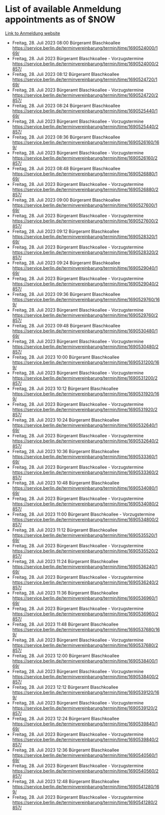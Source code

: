 # List of available Anmeldung appointments as of $NOW
[Link to Anmeldung website](https://service.berlin.de/terminvereinbarung/termin/tag.php?termin=1&anliegen[]=120686&dienstleisterlist=122210,122217,327316,122219,327312,122227,327314,122231,327346,122243,327348,122254,122252,329742,122260,329745,122262,329748,122271,327278,122273,327274,122277,327276,330436,122280,327294,122282,327290,122284,327292,122291,327270,122285,327266,122286,327264,122296,327268,150230,329760,122297,327286,122294,327284,122312,329763,122314,329775,122304,327330,122311,327334,122309,327332,317869,122281,327352,122279,329772,122283,122276,327324,122274,327326,122267,329766,122246,327318,122251,327320,122257,327322,122208,327298,122226,327300&herkunft=http%3A%2F%2Fservice.berlin.de%2Fdienstleistung%2F120686%2F)
- Freitag, 28. Juli 2023 08:00 Bürgeramt Blaschkoallee https://service.berlin.de/terminvereinbarung/termin/time/1690524000/169/
- Freitag, 28. Juli 2023  Bürgeramt Blaschkoallee - Vorzugstermine https://service.berlin.de/terminvereinbarung/termin/time/1690524000/2857/
- Freitag, 28. Juli 2023 08:12 Bürgeramt Blaschkoallee https://service.berlin.de/terminvereinbarung/termin/time/1690524720/169/
- Freitag, 28. Juli 2023  Bürgeramt Blaschkoallee - Vorzugstermine https://service.berlin.de/terminvereinbarung/termin/time/1690524720/2857/
- Freitag, 28. Juli 2023 08:24 Bürgeramt Blaschkoallee https://service.berlin.de/terminvereinbarung/termin/time/1690525440/169/
- Freitag, 28. Juli 2023  Bürgeramt Blaschkoallee - Vorzugstermine https://service.berlin.de/terminvereinbarung/termin/time/1690525440/2857/
- Freitag, 28. Juli 2023 08:36 Bürgeramt Blaschkoallee https://service.berlin.de/terminvereinbarung/termin/time/1690526160/169/
- Freitag, 28. Juli 2023  Bürgeramt Blaschkoallee - Vorzugstermine https://service.berlin.de/terminvereinbarung/termin/time/1690526160/2857/
- Freitag, 28. Juli 2023 08:48 Bürgeramt Blaschkoallee https://service.berlin.de/terminvereinbarung/termin/time/1690526880/169/
- Freitag, 28. Juli 2023  Bürgeramt Blaschkoallee - Vorzugstermine https://service.berlin.de/terminvereinbarung/termin/time/1690526880/2857/
- Freitag, 28. Juli 2023 09:00 Bürgeramt Blaschkoallee https://service.berlin.de/terminvereinbarung/termin/time/1690527600/169/
- Freitag, 28. Juli 2023  Bürgeramt Blaschkoallee - Vorzugstermine https://service.berlin.de/terminvereinbarung/termin/time/1690527600/2857/
- Freitag, 28. Juli 2023 09:12 Bürgeramt Blaschkoallee https://service.berlin.de/terminvereinbarung/termin/time/1690528320/169/
- Freitag, 28. Juli 2023  Bürgeramt Blaschkoallee - Vorzugstermine https://service.berlin.de/terminvereinbarung/termin/time/1690528320/2857/
- Freitag, 28. Juli 2023 09:24 Bürgeramt Blaschkoallee https://service.berlin.de/terminvereinbarung/termin/time/1690529040/169/
- Freitag, 28. Juli 2023  Bürgeramt Blaschkoallee - Vorzugstermine https://service.berlin.de/terminvereinbarung/termin/time/1690529040/2857/
- Freitag, 28. Juli 2023 09:36 Bürgeramt Blaschkoallee https://service.berlin.de/terminvereinbarung/termin/time/1690529760/169/
- Freitag, 28. Juli 2023  Bürgeramt Blaschkoallee - Vorzugstermine https://service.berlin.de/terminvereinbarung/termin/time/1690529760/2857/
- Freitag, 28. Juli 2023 09:48 Bürgeramt Blaschkoallee https://service.berlin.de/terminvereinbarung/termin/time/1690530480/169/
- Freitag, 28. Juli 2023  Bürgeramt Blaschkoallee - Vorzugstermine https://service.berlin.de/terminvereinbarung/termin/time/1690530480/2857/
- Freitag, 28. Juli 2023 10:00 Bürgeramt Blaschkoallee https://service.berlin.de/terminvereinbarung/termin/time/1690531200/169/
- Freitag, 28. Juli 2023  Bürgeramt Blaschkoallee - Vorzugstermine https://service.berlin.de/terminvereinbarung/termin/time/1690531200/2857/
- Freitag, 28. Juli 2023 10:12 Bürgeramt Blaschkoallee https://service.berlin.de/terminvereinbarung/termin/time/1690531920/169/
- Freitag, 28. Juli 2023  Bürgeramt Blaschkoallee - Vorzugstermine https://service.berlin.de/terminvereinbarung/termin/time/1690531920/2857/
- Freitag, 28. Juli 2023 10:24 Bürgeramt Blaschkoallee https://service.berlin.de/terminvereinbarung/termin/time/1690532640/169/
- Freitag, 28. Juli 2023  Bürgeramt Blaschkoallee - Vorzugstermine https://service.berlin.de/terminvereinbarung/termin/time/1690532640/2857/
- Freitag, 28. Juli 2023 10:36 Bürgeramt Blaschkoallee https://service.berlin.de/terminvereinbarung/termin/time/1690533360/169/
- Freitag, 28. Juli 2023  Bürgeramt Blaschkoallee - Vorzugstermine https://service.berlin.de/terminvereinbarung/termin/time/1690533360/2857/
- Freitag, 28. Juli 2023 10:48 Bürgeramt Blaschkoallee https://service.berlin.de/terminvereinbarung/termin/time/1690534080/169/
- Freitag, 28. Juli 2023  Bürgeramt Blaschkoallee - Vorzugstermine https://service.berlin.de/terminvereinbarung/termin/time/1690534080/2857/
- Freitag, 28. Juli 2023 11:00 Bürgeramt Blaschkoallee - Vorzugstermine https://service.berlin.de/terminvereinbarung/termin/time/1690534800/2857/
- Freitag, 28. Juli 2023 11:12 Bürgeramt Blaschkoallee https://service.berlin.de/terminvereinbarung/termin/time/1690535520/169/
- Freitag, 28. Juli 2023  Bürgeramt Blaschkoallee - Vorzugstermine https://service.berlin.de/terminvereinbarung/termin/time/1690535520/2857/
- Freitag, 28. Juli 2023 11:24 Bürgeramt Blaschkoallee https://service.berlin.de/terminvereinbarung/termin/time/1690536240/169/
- Freitag, 28. Juli 2023  Bürgeramt Blaschkoallee - Vorzugstermine https://service.berlin.de/terminvereinbarung/termin/time/1690536240/2857/
- Freitag, 28. Juli 2023 11:36 Bürgeramt Blaschkoallee https://service.berlin.de/terminvereinbarung/termin/time/1690536960/169/
- Freitag, 28. Juli 2023  Bürgeramt Blaschkoallee - Vorzugstermine https://service.berlin.de/terminvereinbarung/termin/time/1690536960/2857/
- Freitag, 28. Juli 2023 11:48 Bürgeramt Blaschkoallee https://service.berlin.de/terminvereinbarung/termin/time/1690537680/169/
- Freitag, 28. Juli 2023  Bürgeramt Blaschkoallee - Vorzugstermine https://service.berlin.de/terminvereinbarung/termin/time/1690537680/2857/
- Freitag, 28. Juli 2023 12:00 Bürgeramt Blaschkoallee https://service.berlin.de/terminvereinbarung/termin/time/1690538400/169/
- Freitag, 28. Juli 2023  Bürgeramt Blaschkoallee - Vorzugstermine https://service.berlin.de/terminvereinbarung/termin/time/1690538400/2857/
- Freitag, 28. Juli 2023 12:12 Bürgeramt Blaschkoallee https://service.berlin.de/terminvereinbarung/termin/time/1690539120/169/
- Freitag, 28. Juli 2023  Bürgeramt Blaschkoallee - Vorzugstermine https://service.berlin.de/terminvereinbarung/termin/time/1690539120/2857/
- Freitag, 28. Juli 2023 12:24 Bürgeramt Blaschkoallee https://service.berlin.de/terminvereinbarung/termin/time/1690539840/169/
- Freitag, 28. Juli 2023  Bürgeramt Blaschkoallee - Vorzugstermine https://service.berlin.de/terminvereinbarung/termin/time/1690539840/2857/
- Freitag, 28. Juli 2023 12:36 Bürgeramt Blaschkoallee https://service.berlin.de/terminvereinbarung/termin/time/1690540560/169/
- Freitag, 28. Juli 2023  Bürgeramt Blaschkoallee - Vorzugstermine https://service.berlin.de/terminvereinbarung/termin/time/1690540560/2857/
- Freitag, 28. Juli 2023 12:48 Bürgeramt Blaschkoallee https://service.berlin.de/terminvereinbarung/termin/time/1690541280/169/
- Freitag, 28. Juli 2023  Bürgeramt Blaschkoallee - Vorzugstermine https://service.berlin.de/terminvereinbarung/termin/time/1690541280/2857/
